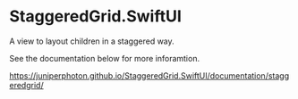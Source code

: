 # StaggeredGrid.SwiftUI

A view to layout children in a staggered way.

See the documentation below for more inforamtion.

https://juniperphoton.github.io/StaggeredGrid.SwiftUI/documentation/staggeredgrid/
